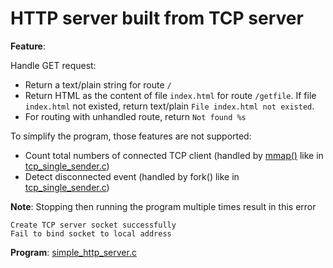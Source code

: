 # HTTP server built from TCP server

**Feature**:

Handle GET request:
* Return a text/plain string for route ``/``
* Return HTML as the content of file ``index.html`` for route ``/getfile``. If file ``index.html`` not existed, return text/plain ``File index.html not existed``.
* For routing with unhandled route, return ``Not found %s``

To simplify the program, those features are not supported:
* Count total numbers of connected TCP client (handled by [mmap()](https://github.com/TranPhucVinh/C/blob/master/Physical%20layer/Memory/Virtual%20memory.md#mmap) like in [tcp_single_sender.c](https://github.com/TranPhucVinh/C/blob/master/Application%20layer/TCP/tcp_single_sender.c))
* Detect disconnected event (handled by fork() like in [tcp_single_sender.c](https://github.com/TranPhucVinh/C/blob/master/Application%20layer/TCP/tcp_single_sender.c))

**Note**: Stopping then running the program multiple times result in this error

```
Create TCP server socket successfully
Fail to bind socket to local address
```

**Program**: [simple_http_server.c](simple_http_server.c)
